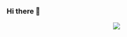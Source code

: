 ### Hi there 👋
<p align="center">
    <a href="https://www.codewars.com/users/dimax2020" alt="Codewars">
        <img src="https://www.codewars.com/users/dimax2020/badges/large" /></a>
</p>
<!--
**dimax2020/dimax2020** is a ✨ _special_ ✨ repository because its `README.md` (this file) appears on your GitHub profile.

Here are some ideas to get you started:

- 🔭 I’m currently working on ...
- 🌱 I’m currently learning ...
- 👯 I’m looking to collaborate on ...
- 🤔 I’m looking for help with ...
- 💬 Ask me about ...
- 📫 How to reach me: ...
- 😄 Pronouns: ...
- ⚡ Fun fact: ...
-->
